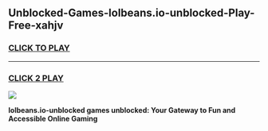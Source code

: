 
## Unblocked-Games-lolbeans.io-unblocked-Play-Free-xahjv
<h3>
<a href="https://premium76.site?title=lolbeans.io-unblocked&ref=18A1">CLICK TO PLAY</a></h3>
<hr>

<h3>
<a href="https://premium76.site?title=lolbeans.io-unblocked&ref=18A1">CLICK 2 PLAY</a>
  
</h3>

<a href="https://premium76.site?title=lolbeans.io-unblocked&ref=18A1"><img src="https://clearcache.store/games.png"></a>


**lolbeans.io-unblocked games unblocked: Your Gateway to Fun and Accessible Online Gaming**
